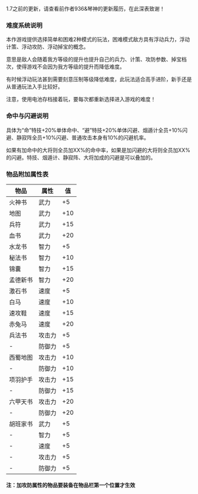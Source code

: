 1.7之前的更新，请查看前作者936&琴神的更新履历，在此深表致谢！





### 难度系统说明

本作游戏提供选择简单和困难2种模式的玩法，困难模式敌方具有浮动兵力，浮动计策、浮动攻防、浮动掉宝的概念。

意思是敌人会随着我方等级的提升也提升自己的兵力、计策、攻防参数、掉宝档次，使得游戏不会因为我方等级的提升而降低难度。

有时候浮动玩法甚到需要刻意压制等级降低难度，此玩法适合高手进阶，新手还是从普通玩法入手比较好。

注意，使用电池存档接着玩，要每次都重新选择进入游戏的难度！


### 命中与闪避说明

具体为“命”特技+20%单体命中、“避”特技+20%单体闪避、烟遁计全员+10%闪避、静寂阵全员+10%闪避、普通攻击本身有10%的闪避机率。

如果有加命中的大将则全员加XX%的命中率，如果是加闪避的大将则全员加XX%的闪避。特技、烟遁计、静寂阵、大将加成的闪避是可以叠加的。


### 物品附加属性表

|物品|属性|值|
|--|--|--|
|火神书|武力|+5|
|地图|武力|+10|
|兵符|武力|+15|
|血书|武力|+20|
|水龙书|智力|+5|
|秘法书|智力|+10|
|锦囊|智力|+15|
|孟德新书|智力|+20|
|激石书|速度|+5|
|白马|速度|+10|
|速攻鞋|速度|+15|
|赤兔马|速度|+20|
|兵法书|攻击力|+5|
|-|防御力|+5|
|西蜀地图|攻击力|+10|
|-|防御力|+10|
|项羽护手|攻击力|+15|
|-|防御力|+15|
|六甲天书|攻击力|+20|
|-|防御力|+20|
|胡班家书|武力|+5|
|-|智力|+5|
|-|速度|+5|
|-|攻击力|+5|
|-|防御力|+5

#### 注：加攻防属性的物品要装备在物品栏第一个位置才生效

